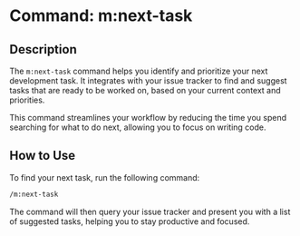 # Command: m:next-task

## Description

The `m:next-task` command helps you identify and prioritize your next development task. It integrates with your issue tracker to find and suggest tasks that are ready to be worked on, based on your current context and priorities.

This command streamlines your workflow by reducing the time you spend searching for what to do next, allowing you to focus on writing code.

## How to Use

To find your next task, run the following command:

```bash
/m:next-task
```

The command will then query your issue tracker and present you with a list of suggested tasks, helping you to stay productive and focused.
